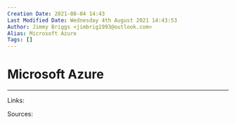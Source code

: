 ```yaml
---
Creation Date: 2021-08-04 14:43
Last Modified Date: Wednesday 4th August 2021 14:43:53
Author: Jimmy Briggs <jimbrig1993@outlook.com>
Alias: Microsoft Azure
Tags: []
---
```


# Microsoft Azure

***

Links: 

Sources:

